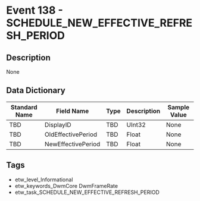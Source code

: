 # Event 138 - SCHEDULE_NEW_EFFECTIVE_REFRESH_PERIOD

## Description
None

## Data Dictionary
|Standard Name|Field Name|Type|Description|Sample Value|
|---|---|---|---|---|
|TBD|DisplayID|TBD|UInt32|None|None|
|TBD|OldEffectivePeriod|TBD|Float|None|None|
|TBD|NewEffectivePeriod|TBD|Float|None|None|

## Tags
* etw_level_Informational
* etw_keywords_DwmCore DwmFrameRate
* etw_task_SCHEDULE_NEW_EFFECTIVE_REFRESH_PERIOD